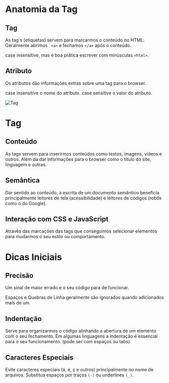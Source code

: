 # Anatomia da Tag

## Tag

As tag's (etiquetas) servem para marcarmos o conteúdo no HTML. Geralmente abrimos ` <a>` e fechamos `</a>` após o conteúdo.

case insensitive, mas é boa prática escrever com minúsculas `<html>`.

## Atributo

Os atributos dão informações extras sobre uma tag para o browser.

case insensitive o nome do atributo. case sensitive o valor do atributo.

![Tag](https://www.origamid.com/slide/html-e-css-para-iniciantes/public/lessons/0201-tag/tag.png)

# Tag

## Conteúdo

As tags servem para inserirmos conteúdos como textos, imagens, vídeos e outros. Além da dar informações para o browser como o título do site, linguagem e outras.

## Semântica

Dar sentido ao conteúdo, a escrita de um documento semântico beneficia principalmente leitores de tela (acessibilidade) e leitores de códigos (robôs como o do Google).

## Interação com CSS e JavaScript

Através das marcações das tags que conseguimos selecionar elementos para mudarmos o seu estilo ou comportamento.

# Dicas Iniciais

## Precisão

Um sinal de maior errado e o seu código para de funcionar.

Espaços e Quebras de Linha geralmente são ignorados quando adicionados mais de um.

## Indentação

Serve para organizarmos o código alinhando a abertura de um elemento com o seu fechamento. Em algumas linguagens a indentação é essencial para o seu funcionamento. (pode ser com espaços ou tabs).

## Caracteres Especiais

Evite caracteres especiais (á, é, ç e outros) principalmente no nome de arquivos. Substitua espaços por traços `(-)` ou underlines `(_)`.
